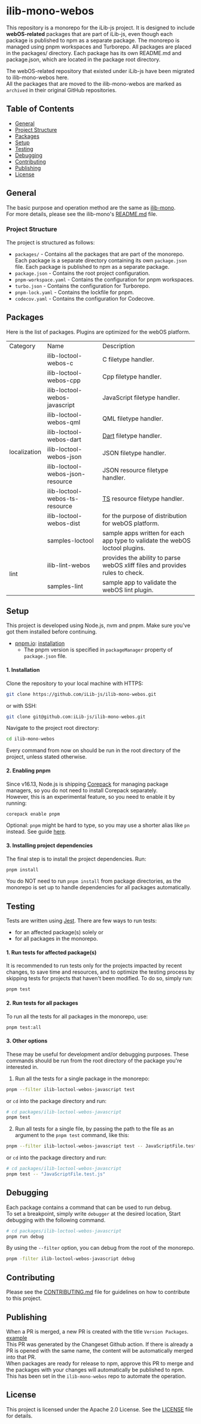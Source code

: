 # ilib-mono-webos

This repository is a monorepo for the iLib-js project. It is designed to include **webOS-related** packages that are part of iLib-js, even though each package is published to npm as a separate package.
The monorepo is managed using pnpm workspaces and Turborepo.
All packages are placed in the packages/ directory. Each package has its own README.md and package.json, which are located in the package root directory.

The webOS-related repository that existed under iLib-js have been migrated to ilib-mono-webos here.  
All the packages that are moved to the ilib-mono-webos are marked as `archived` in their original GitHub repositories.

## Table of Contents
- [General](#general)
- [Project Structure](#project-structure)
- [Packages](#packages)
- [Setup](#setup)
- [Testing](#testing)
- [Debugging](#debugging)
- [Contributing](#contributing)
- [Publishing](#publishing)
- [License](#license)

## General
The basic purpose and operation method are the same as [ilib-mono](https://github.com/iLib-js/ilib-mono).   
For more details, please see the ilib-mono's [README.md](https://github.com/iLib-js/ilib-mono/blob/main/README.md) file.   

### Project Structure
The project is structured as follows:
- `packages/` - Contains all the packages that are part of the monorepo. Each package is a separate directory containing its own `package.json` file. Each package is published to npm as a separate package.
- `package.json` - Contains the root project configuration.
- `pnpm-workspace.yaml` - Contains the configuration for pnpm workspaces.
- `turbo.json` - Contains the configuration for Turborepo.
- `pnpm-lock.yaml` - Contains the lockfile for pnpm.
- `codecov.yaml` - Contains the configuration for Codecove.


## Packages

Here is the list of packages. Plugins are optimized for the webOS platform.
<table>
  <tr>
    <td>Category</td><td>Name</td><td>Description</td>
  </tr>
  <tr>
    <td rowspan="10">localization</td>
    <td>ilib-loctool-webos-c</td>
    <td>C filetype handler.</td>
  </tr>
  <tr>
    <td>ilib-loctool-webos-cpp</td>
    <td>Cpp filetype handler.</td>
  </tr>
  <tr>
    <td>ilib-loctool-webos-javascript</td>
    <td>JavaScript filetype handler.</td>
  </tr>
  <tr>
    <td>ilib-loctool-webos-qml</td>
    <td>QML filetype handler.</td>
  </tr>
  <tr>
    <td>ilib-loctool-webos-dart</td>
    <td><a href="https://docs.fileformat.com/programming/dart/">Dart</a> filetype handler.</td>
  </tr>
  <tr>
    <td>ilib-loctool-webos-json</td>
    <td> JSON filetype handler.</td>
  </tr>
  <tr>
    <td>ilib-loctool-webos-json-resource</td>
    <td>JSON resource filetype handler.</td>
  </tr>
  <tr>
    <td>ilib-loctool-webos-ts-resource</td>
    <td><a href="https://doc.qt.io/qt-6/linguist-ts-file-format.html">TS</a> resource filetype handler.</td>
  </tr>
  <tr>
    <td>ilib-loctool-webos-dist</td>
    <td>for the purpose of distribution for webOS platform.</td>
  </tr>
  <tr>
    <td>samples-loctool</td>
    <td>sample apps written for each app type to validate the webOS loctool plugins.</td>
  </tr>
  <tr>
    <td rowspan="2">lint</td>
    <td>ilib-lint-webos</td>
    <td>provides the ability to parse webOS xliff files and provides rules to check.</td>
  </tr>
  <tr>
    <td>samples-lint</td>
    <td>sample app to validate the webOS lint plugin.</td>
  </tr>
</table>

## Setup
This project is developed using Node.js, nvm and pnpm.
Make sure you've got them installed before continuing.

- [pnpm.io](https://pnpm.io/): [installation](https://pnpm.io/installation)
    - The pnpm version is specified in `packageManager` property of `package.json` file.

#### 1. Installation

Clone the repository to your local machine with HTTPS:

```bash
git clone https://github.com/iLib-js/ilib-mono-webos.git
```

or with SSH:

```bash
git clone git@github.com:iLib-js/ilib-mono-webos.git
````

Navigate to the project root directory:

```bash
cd ilib-mono-webos
```
Every command from now on should be run in the root directory of the project, unless stated otherwise.


#### 2. Enabling pnpm

Since v16.13, Node.js is shipping [Corepack](https://nodejs.org/api/corepack.html) for managing package managers, so you
do not need to install Corepack separately.  
However, this is an experimental feature, so you need to enable it by running:

```bash
corepack enable pnpm
```

Optional: `pnpm` might be hard to type, so you may use a shorter alias like `pn` instead. See
guide [here](https://pnpm.io/installation#using-a-shorter-alias).

#### 3. Installing project dependencies

The final step is to install the project dependencies. Run:

```bash
pnpm install
```

You do NOT need to run `pnpm install` from package directories, as the monorepo is set up to handle dependencies for all
packages automatically.


## Testing

Tests are written using [Jest](https://jestjs.io/).
There are few ways to run tests:

* for an affected package(s) solely or
* for all packages in the monorepo.

#### 1. Run tests for affected package(s)

It is recommended to run tests only for the projects impacted by recent changes, to save time and resources, and to
optimize the testing process by skipping tests for projects that haven't been modified. To do so, simply run:

```bash
pnpm test
```

#### 2. Run tests for all packages

To run all the tests for all packages in the monorepo, use:

```bash
pnpm test:all
```

#### 3. Other options

These may be useful for development and/or debugging purposes.
These commands should be run from the root directory of the package you're interested in.

1. Run all the tests for a single package in the monorepo:

```bash
pnpm --filter ilib-loctool-webos-javascript test
```

or `cd` into the package directory and run:

```bash
# cd packages/ilib-loctool-webos-javascript
pnpm test
```

2. Run all tests for a single file, by passing the path to the file as an argument to the `pnpm test` command, like
   this:

```bash
pnpm --filter ilib-loctool-webos-javascript test -- JavaScriptFile.test.js
```

or `cd` into the package directory and run:

```bash
# cd packages/ilib-loctool-webos-javascript
pnpm test -- "JavaScriptFile.test.js"
```

## Debugging

Each package contains a command that can be used to run debug.  
To set a breakpoint, simply write `debugger` at the desired location, Start debugging with the following command.

```bash
# cd packages/ilib-loctool-webos-javascript
pnpm run debug
```

By using the `--filter` option, you can debug from the root of the monorepo.

```bash
pnpm -filter ilib-loctool-webos-javascript debug
```

## Contributing

Please see the [CONTRIBUTING.md](./CONTRIBUTING.md) file for guidelines on how to contribute to this project.

## Publishing
When a PR is merged, a new PR is created with the title `Version Packages`. [example](https://github.com/iLib-js/ilib-mono-webos/pull/25)  
This PR was generated by the Changeset Github action. If there is already a PR is opened with the same name, the content will be automatically merged into that PR.  
When packages are ready for release to npm, approve this PR to merge and the packages with your changes will automatically be published to npm.  
This has been set in the `ilib-mono-webos` repo to automate the operation.

## License
This project is licensed under the Apache 2.0 License. See the [LICENSE](./LICENSE) file for details.